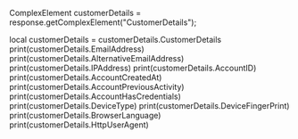 ComplexElement customerDetails = response.getComplexElement("CustomerDetails");


local customerDetails = customerDetails.CustomerDetails
print(customerDetails.EmailAddress)
print(customerDetails.AlternativeEmailAddress)
print(customerDetails.IPAddress)
print(customerDetails.AccountID)
print(customerDetails.AccountCreatedAt)
print(customerDetails.AccountPreviousActivity)
print(customerDetails.AccountHasCredentials)
print(customerDetails.DeviceType)
print(customerDetails.DeviceFingerPrint)
print(customerDetails.BrowserLanguage)
print(customerDetails.HttpUserAgent)

